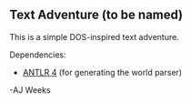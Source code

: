 ## Text Adventure (to be named)

This is a simple DOS-inspired text adventure.

Dependencies:
 - [ANTLR 4](http://www.antlr.org/) (for generating the world parser)

-AJ Weeks
